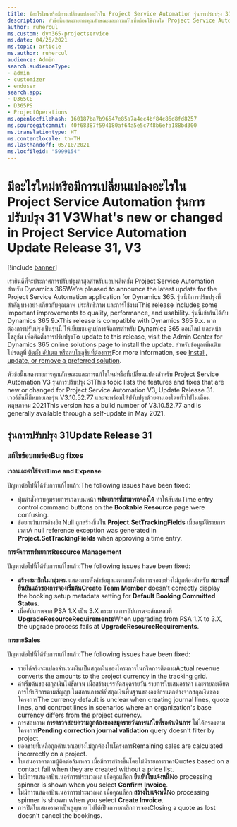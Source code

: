 ```yaml
---
title: มีอะไรใหม่หรือมีการเปลี่ยนแปลงอะไรใน Project Service Automation รุ่นการปรับปรุง 31 V3
description: หัวข้อนี้แสดงรายการคุณลักษณะและการแก้ไขที่พร้อมใช้งานใน Project Service Automation รุ่นการปรับปรุง 31 V3
author: ruhercul
ms.custom: dyn365-projectservice
ms.date: 04/26/2021
ms.topic: article
ms.author: ruhercul
audience: Admin
search.audienceType:
- admin
- customizer
- enduser
search.app:
- D365CE
- D365PS
- ProjectOperations
ms.openlocfilehash: 160187ba7b96547e85a7a4ec4bf84c86d8fd8257
ms.sourcegitcommit: 40f68387f594180af64a5e5c748b6efa188bd300
ms.translationtype: HT
ms.contentlocale: th-TH
ms.lasthandoff: 05/10/2021
ms.locfileid: "5999154"
---
```

# <a name="whats-new-or-changed-in-project-service-automation-update-release-31-v3"></a><span data-ttu-id="e4388-103">มีอะไรใหม่หรือมีการเปลี่ยนแปลงอะไรใน Project Service Automation รุ่นการปรับปรุง 31 V3</span><span class="sxs-lookup"><span data-stu-id="e4388-103">What's new or changed in Project Service Automation Update Release 31, V3</span></span>

[!include [banner](../includes/psa-now-project-operations.md)]

<span data-ttu-id="e4388-104">เรายินดีที่จะประกาศการปรับปรุงล่าสุดสำหรับแอปพลิเคชัน Project Service Automation สำหรับ Dynamics 365</span><span class="sxs-lookup"><span data-stu-id="e4388-104">We’re pleased to announce the latest update for the Project Service Automation application for Dynamics 365.</span></span> <span data-ttu-id="e4388-105">รุ่นนี้มีการปรับปรุงที่สำคัญบางอย่างเกี่ยวกับคุณภาพ ประสิทธิภาพ และการใช้งาน</span><span class="sxs-lookup"><span data-stu-id="e4388-105">This release includes some important improvements to quality, performance, and usability.</span></span> <span data-ttu-id="e4388-106">รุ่นนี้เข้ากันได้กับ Dynamics 365 9.x</span><span class="sxs-lookup"><span data-stu-id="e4388-106">This release is compatible with Dynamics 365 9.x.</span></span> <span data-ttu-id="e4388-107">หากต้องการปรับปรุงเป็นรุ่นนี้ ให้เยี่ยมชมศูนย์การจัดการสำหรับ Dynamics 365 ออนไลน์ และหน้าโซลูชัน เพื่อติดตั้งการปรับปรุง</span><span class="sxs-lookup"><span data-stu-id="e4388-107">To update to this release, visit the Admin Center for Dynamics 365 online solutions page to install the update.</span></span> <span data-ttu-id="e4388-108">สำหรับข้อมูลเพิ่มเติม โปรดดูที่ [ติดตั้ง อัปเดต หรือลบโซลูชันที่ต้องการ](/power-platform/admin/install-remove-preferred-solution)</span><span class="sxs-lookup"><span data-stu-id="e4388-108">For more information, see [Install, update, or remove a preferred solution](/power-platform/admin/install-remove-preferred-solution).</span></span>

<span data-ttu-id="e4388-109">หัวข้อนี้แสดงรายการคุณลักษณะและการแก้ไขใหม่หรือที่เปลี่ยนแปลงสำหรับ Project Service Automation V3 รุ่นการปรับปรุง 31</span><span class="sxs-lookup"><span data-stu-id="e4388-109">This topic lists the features and fixes that are new or changed for Project Service Automation V3, Update Release 31.</span></span> <span data-ttu-id="e4388-110">เวอร์ชันนี้มีหมายเลขรุ่น V3.10.52.77 และจะพร้อมให้ปรับปรุงด้วยตนเองโดยทั่วไปในเดือนพฤษภาคม 2021</span><span class="sxs-lookup"><span data-stu-id="e4388-110">This version has a build number of V3.10.52.77 and is generally available through a self-update in May 2021.</span></span>

## <a name="update-release-31"></a><span data-ttu-id="e4388-111">รุ่นการปรับปรุง 31</span><span class="sxs-lookup"><span data-stu-id="e4388-111">Update Release 31</span></span>

### <a name="bug-fixes"></a><span data-ttu-id="e4388-112">แก้ไขข้อบกพร่อง</span><span class="sxs-lookup"><span data-stu-id="e4388-112">Bug fixes</span></span>

<span data-ttu-id="e4388-113">**เวลาและค่าใช้จ่าย**</span><span class="sxs-lookup"><span data-stu-id="e4388-113">**Time and Expense**</span></span>

<span data-ttu-id="e4388-114">ปัญหาต่อไปนี้ได้รับการแก้ไขแล้ว:</span><span class="sxs-lookup"><span data-stu-id="e4388-114">The following issues have been fixed:</span></span>

- <span data-ttu-id="e4388-115">ปุ่มคำสั่งควบคุมรายการเวลาบนหน้า **ทรัพยากรที่สามารถจองได้** ทำให้สับสน</span><span class="sxs-lookup"><span data-stu-id="e4388-115">Time entry control command buttons on the **Bookable Resource** page were confusing.</span></span>
- <span data-ttu-id="e4388-116">ข้อยกเว้นการอ้างอิง Null ถูกสร้างขึ้นใน **Project.SetTrackingFields** เมื่ออนุมัติรายการเวลา</span><span class="sxs-lookup"><span data-stu-id="e4388-116">A null reference exception was generated in **Project.SetTrackingFields** when approving a time entry.</span></span>

<span data-ttu-id="e4388-117">**การจัดการทรัพยากร**</span><span class="sxs-lookup"><span data-stu-id="e4388-117">**Resource Management**</span></span>

<span data-ttu-id="e4388-118">ปัญหาต่อไปนี้ได้รับการแก้ไขแล้ว:</span><span class="sxs-lookup"><span data-stu-id="e4388-118">The following issues have been fixed:</span></span>

- <span data-ttu-id="e4388-119">**สร้างสมาชิกในกลุ่มคน** แสดงการตั้งค่าข้อมูลเมตาการตั้งค่าการจองอย่างไม่ถูกต้องสำหรับ **สถานะที่ยืนยันแล้วของการจองเริ่มต้น**</span><span class="sxs-lookup"><span data-stu-id="e4388-119">**Create Team Member** doesn't correctly display the booking setup metadata setting for **Default Booking Committed Status**.</span></span>
- <span data-ttu-id="e4388-120">เมื่ออัปเกรดจาก PSA 1.X เป็น 3.X กระบวนการอัปเกรดจะล้มเหลวที่ **UpgradeResourceRequirements**</span><span class="sxs-lookup"><span data-stu-id="e4388-120">When upgrading from PSA 1.X to 3.X, the upgrade process fails at **UpgradeResourceRequirements**.</span></span>


<span data-ttu-id="e4388-121">**การขาย**</span><span class="sxs-lookup"><span data-stu-id="e4388-121">**Sales**</span></span>

<span data-ttu-id="e4388-122">ปัญหาต่อไปนี้ได้รับการแก้ไขแล้ว:</span><span class="sxs-lookup"><span data-stu-id="e4388-122">The following issues have been fixed:</span></span>

- <span data-ttu-id="e4388-123">รายได้จริงจะแปลงจำนวนเงินเป็นสกุลเงินของโครงการในกริดการติดตาม</span><span class="sxs-lookup"><span data-stu-id="e4388-123">Actual revenue converts the amounts to the project currency in the tracking grid.</span></span>
- <span data-ttu-id="e4388-124">ค่าเริ่มต้นของสกุลเงินไม่ชัดเจน เมื่อสร้างบรรทัดสมุดรายวัน รายการใบเสนอราคา และรายละเอียดการให้บริการตามสัญญา ในสถานการณ์ที่สกุลเงินพื้นฐานขององค์กรแตกต่างจากสกุลเงินของโครงการ</span><span class="sxs-lookup"><span data-stu-id="e4388-124">The currency default is unclear when creating journal lines, quote lines, and contract lines in scenarios where an organization's base currency differs from the project currency.</span></span>
- <span data-ttu-id="e4388-125">การสอบถาม **การตรวจสอบความถูกต้องของสมุดรายวันการแก้ไขที่รอดำเนินการ** ไม่ได้กรองตามโครงการ</span><span class="sxs-lookup"><span data-stu-id="e4388-125">**Pending correction journal validation** query doesn't filter by project.</span></span>
- <span data-ttu-id="e4388-126">ยอดขายที่เหลือถูกคำนวณอย่างไม่ถูกต้องในโครงการ</span><span class="sxs-lookup"><span data-stu-id="e4388-126">Remaining sales are calculated incorrectly on a project.</span></span>
- <span data-ttu-id="e4388-127">ใบเสนอราคาตามผู้ติดต่อล้มเหลว เมื่อมีการสร้างขึ้นโดยไม่มีรายการราคา</span><span class="sxs-lookup"><span data-stu-id="e4388-127">Quotes based on a contact fail when they are created without a price list.</span></span>
- <span data-ttu-id="e4388-128">ไม่มีการแสดงสปินเนอร์การประมวลผล เมื่อคุณเลือก **ยืนยันใบแจ้งหนี้**</span><span class="sxs-lookup"><span data-stu-id="e4388-128">No processing spinner is shown when you select **Confirm Invoice**.</span></span>
- <span data-ttu-id="e4388-129">ไม่มีการแสดงสปินเนอร์การประมวลผล เมื่อคุณเลือก **สร้างใบแจ้งหนี้**</span><span class="sxs-lookup"><span data-stu-id="e4388-129">No processing spinner is shown when you select **Create Invoice**.</span></span>
- <span data-ttu-id="e4388-130">การปิดใบเสนอราคาเป็นสูญหาย ไม่ได้เป็นการยกเลิกการจอง</span><span class="sxs-lookup"><span data-stu-id="e4388-130">Closing a quote as lost doesn't cancel the bookings.</span></span>







